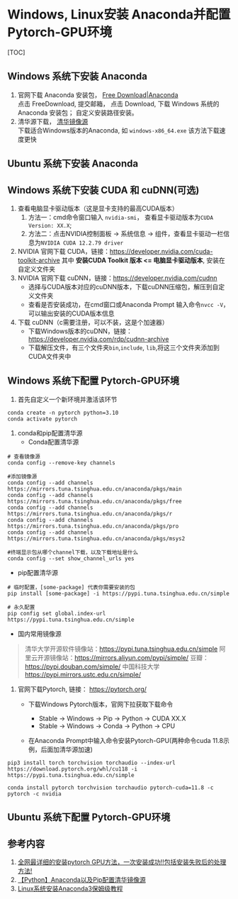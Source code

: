 # Windows, Linux安装 Anaconda并配置 Pytorch-GPU环境

[TOC]

## Windows 系统下安装 Anaconda

1. 官网下载 Anaconda 安装包， [Free Download|Anaconda](https://www.anaconda.com/download)  
    点击 FreeDownload, 提交邮箱， 点击 Download, 下载 Windows 系统的 Anaconda 安装包；
    自定义安装路径安装。
2. 清华源下载， [清华镜像源](https://mirrors.tuna.tsinghua.edu.cn/anaconda/archive/)   
   下载适合Windows版本的Anaconda, 如 `windows-x86_64.exe`
   该方法下载速度更快


## Ubuntu 系统下安装 Anaconda


## Windows 系统下安装 CUDA 和 cuDNN(可选)

1. 查看电脑显卡驱动版本（这是显卡支持的最高CUDA版本）
   1. 方法一：cmd命令窗口输入 `nvidia-smi`， 查看显卡驱动版本为`CUDA Version: XX.X`;
   2. 方法二：点击NVIDIA控制面板 -> 系统信息 -> 组件，查看显卡驱动一栏信息为`NVIDIA CUDA 12.2.79 driver`
2. NVIDIA 官网下载 CUDA，链接：https://developer.nvidia.com/cuda-toolkit-archive
   其中 **安装CUDA Toolkit 版本 <= 电脑显卡驱动版本**, 安装在自定义文件夹
3. NVIDIA 官网下载 cuDNN，链接：https://developer.nvidia.com/cudnn
   - 选择与CUDA版本对应的cuDNN版本，下载cuDNN压缩包，解压到自定义文件夹
   - 查看是否安装成功，在cmd窗口或Anaconda Prompt 输入命令`nvcc -V`， 可以输出安装的CUDA版本信息
4. 下载 cuDNN（c需要注册，可以不装，这是个加速器）
   - 下载Windows版本的cuDNN，链接：https://developer.nvidia.com/rdp/cudnn-archive
   - 下载解压文件，有三个文件夹`bin`,`include`, `lib`,将这三个文件夹添加到CUDA文件夹中

## Windows 系统下配置 Pytorch-GPU环境

1. 首先自定义一个新环境并激活该环节
```shell
conda create -n pytorch python=3.10
conda activate pytorch
```
1. conda和pip配置清华源
   - Conda配置清华源
```shell
# 查看镜像源
conda config --remove-key channels

#添加镜像源
conda config --add channels https://mirrors.tuna.tsinghua.edu.cn/anaconda/pkgs/main
conda config --add channels https://mirrors.tuna.tsinghua.edu.cn/anaconda/pkgs/free
conda config --add channels https://mirrors.tuna.tsinghua.edu.cn/anaconda/pkgs/r
conda config --add channels https://mirrors.tuna.tsinghua.edu.cn/anaconda/pkgs/pro
conda config --add channels https://mirrors.tuna.tsinghua.edu.cn/anaconda/pkgs/msys2

#终端显示包从哪个channel下载，以及下载地址是什么
conda config --set show_channel_urls yes
```
   - pip配置清华源
```shell
# 临时配置，[some-package] 代表你需要安装的包
pip install [some-package] -i https://pypi.tuna.tsinghua.edu.cn/simple

# 永久配置
pip config set global.index-url https://pypi.tuna.tsinghua.edu.cn/simple
```
   - 国内常用镜像源

> 清华大学开源软件镜像站：https://pypi.tuna.tsinghua.edu.cn/simple
> 阿里云开源镜像站：https://mirrors.aliyun.com/pypi/simple/
> 豆瓣：https://pypi.douban.com/simple/
> 中国科技大学 https://pypi.mirrors.ustc.edu.cn/simple/


1. 官网下载Pytorch, 链接： https://pytorch.org/

    - 下载Windows Pytorch版本，官网下拉获取下载命令
        - Stable -> Windows -> Pip -> Python -> CUDA XX.X
        - Stable -> Windows -> Conda -> Python -> CPU

    - 在Anaconda Prompt中输入命令安装Pytorch-GPU(两种命令cuda 11.8示例，后面加清华源加速)
```shell
pip3 install torch torchvision torchaudio --index-url https://download.pytorch.org/whl/cu118 -i https://pypi.tuna.tsinghua.edu.cn/simple

conda install pytorch torchvision torchaudio pytorch-cuda=11.8 -c pytorch -c nvidia
```

## Ubuntu 系统下配置 Pytorch-GPU环境


## 参考内容

1. [全网最详细的安装pytorch GPU方法，一次安装成功!!包括安装失败后的处理方法!](https://blog.csdn.net/qlkaicx/article/details/134577555)
2. [【Python】Anaconda以及Pip配置清华镜像源](https://blog.csdn.net/weixin_44914727/article/details/130513081)
3. [Linux系统安装Anaconda3保姆级教程](https://blog.csdn.net/arno_an/article/details/105229780#:~:text=%E6%95%B4%E7%90%86%E4%B8%80%E4%B8%8BAn)